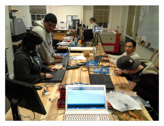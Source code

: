 ![Interactive electronics](https://raw.githubusercontent.com/jasonwebb/How-to-Build-Almost-Anything-Fall-2015/master/Week%208%20-%20interactive%20electronics%20and%20basic%20coding/images/Interactive%20electronics.jpg)